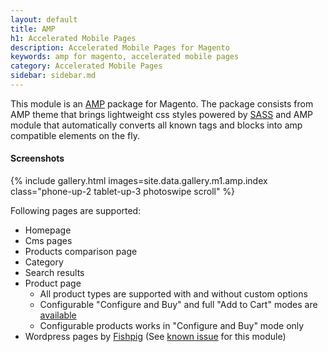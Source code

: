 ```yaml
---
layout: default
title: AMP
h1: Accelerated Mobile Pages
description: Accelerated Mobile Pages for Magento
keywords: amp for magento, accelerated mobile pages
category: Accelerated Mobile Pages
sidebar: sidebar.md
---
```


This module is an [AMP][ampproject] package for Magento. The package consists from
AMP theme that brings lightweight css styles powered by [SASS][sass] and AMP
module that automatically converts all known tags and blocks into amp compatible
elements on the fly.

#### Screenshots

{% include gallery.html images=site.data.gallery.m1.amp.index class="phone-up-2 tablet-up-3 photoswipe scroll" %}

Following pages are supported:

 -  Homepage
 -  Cms pages
 -  Products comparison page
 -  Category
 -  Search results
 -  Product page
    -  All product types are supported with and without custom options
    -  Configurable "Configure and Buy" and full "Add to Cart" modes
        are [available](configuration/#product-page)
    -  Configurable products works in "Configure and Buy" mode only
 -  Wordpress pages by [Fishpig](https://fishpig.co.uk/magento/wordpress-integration/)
    (See [known issue](known-issues/#wordpress-pagination-is-not-working)
    for this module)

[sass]: http://sass-lang.com/
[ampproject]: https://www.ampproject.org/
